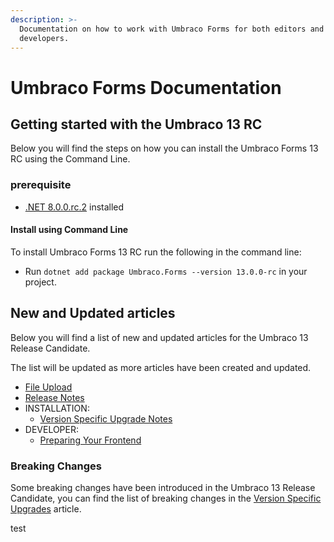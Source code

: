 ```yaml
---
description: >-
  Documentation on how to work with Umbraco Forms for both editors and
  developers.
---
```


# Umbraco Forms Documentation

## Getting started with the Umbraco 13 RC

Below you will find the steps on how you can install the Umbraco Forms 13 RC using the Command Line.

### prerequisite

* [.NET 8.0.0.rc.2](https://dotnet.microsoft.com/en-us/download/dotnet/8.0) installed

#### Install using Command Line

To install Umbraco Forms 13 RC run the following in the command line:

* Run `dotnet add package Umbraco.Forms --version 13.0.0-rc` in your project.

## New and Updated articles

Below you will find a list of new and updated articles for the Umbraco 13 Release Candidate.

The list will be updated as more articles have been created and updated.

* [File Upload](editor/creating-a-form/fieldtypes/fileupload.md)
* [Release Notes](release-notes.md)
* INSTALLATION:
  * [Version Specific Upgrade Notes](installation/version-specific.md)
* DEVELOPER:
  * [Preparing Your Frontend](developer/prepping-frontend.md)

### Breaking Changes

Some breaking changes have been introduced in the Umbraco 13 Release Candidate, you can find the list of breaking changes in the [Version Specific Upgrades](installation/version-specific.md#version-13) article.

test